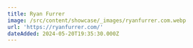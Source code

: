 ```yaml
---
title: Ryan Furrer
image: /src/content/showcase/_images/ryanfurrer.com.webp
url: 'https://ryanfurrer.com/'
dateAdded: 2024-05-20T19:35:30.000Z
---
```


